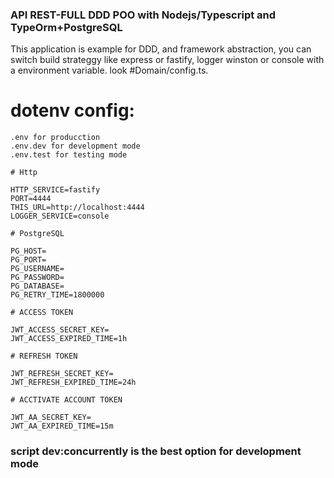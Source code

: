 ### API REST-FULL DDD POO with Nodejs/Typescript and TypeOrm+PostgreSQL

This application is example for DDD, and framework abstraction, you can switch build strateggy like express or fastify, logger winston or console with a environment variable. look #Domain/config.ts.

# dotenv config:

```
.env for producction
.env.dev for development mode
.env.test for testing mode
```

```
# Http

HTTP_SERVICE=fastify
PORT=4444
THIS_URL=http://localhost:4444
LOGGER_SERVICE=console

# PostgreSQL

PG_HOST=
PG_PORT=
PG_USERNAME=
PG_PASSWORD=
PG_DATABASE=
PG_RETRY_TIME=1800000

# ACCESS TOKEN

JWT_ACCESS_SECRET_KEY=
JWT_ACCESS_EXPIRED_TIME=1h

# REFRESH TOKEN

JWT_REFRESH_SECRET_KEY=
JWT_REFRESH_EXPIRED_TIME=24h

# ACCTIVATE ACCOUNT TOKEN

JWT_AA_SECRET_KEY=
JWT_AA_EXPIRED_TIME=15m
```

### script dev:concurrently is the best option for development mode
